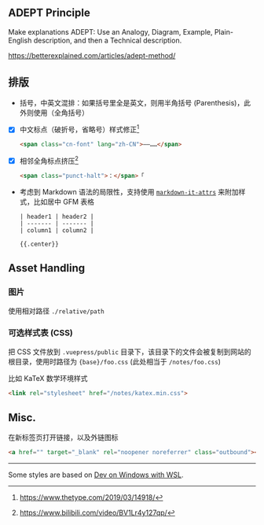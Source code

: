 ## ADEPT Principle

Make explanations ADEPT: Use an Analogy, Diagram, Example, Plain-English description, and then a Technical description.

<https://betterexplained.com/articles/adept-method/>

## 排版

- 括号，中英文混排：如果括号里全是英文，则用半角括号 (Parenthesis)，此外则使用（全角括号）

- [x] 中文标点（破折号，省略号）样式修正[^cn-punct1]

  ```html
  <span class="cn-font" lang="zh-CN">——……</span>
  ```

- [x] 相邻全角标点挤压[^cn-punct2]

  ```html
  <span class="punct-halt">：</span>「
  ```

- 考虑到 Markdown 语法的局限性，支持使用 [`markdown-it-attrs`](https://github.com/arve0/markdown-it-attrs) 来附加样式，比如居中 GFM 表格

  ```
  | header1 | header2 |
  | ------- | ------- |
  | column1 | column2 |

  {{.center}}
  ```

## Asset Handling

### 图片

使用相对路径 `./relative/path`

### 可选样式表 (CSS)

把 CSS 文件放到 `.vuepress/public` 目录下，该目录下的文件会被复制到网站的根目录，使用时路径为 `{base}/foo.css` (此处相当于 `/notes/foo.css`)

比如 KaTeX 数学环境样式

```html
<link rel="stylesheet" href="/notes/katex.min.css">
```

## Misc.

在新标签页打开链接，以及外链图标

```html
<a href="" target="_blank" rel="noopener noreferrer" class="outbound"></a>
```

---

Some styles are based on [Dev on Windows with WSL](https://dowww.spencerwoo.com/).

[^cn-punct1]: https://www.thetype.com/2019/03/14918/
[^cn-punct2]: https://www.bilibili.com/video/BV1Lr4y127qp/